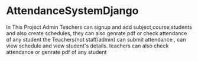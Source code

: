 # AttendanceSystemDjango
In This Project Admin Teachers can signup and add subject,course,students and also create schedules, they can also genrate pdf or check attendance of any student
the Teachers(not staff/admin) can submit attendance , can view schedule and view student's details. teachers can also check attendance or genrate pdf of any student
